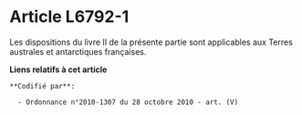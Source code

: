 # Article L6792-1

Les dispositions du livre II de la présente partie sont applicables aux Terres australes et antarctiques françaises.

**Liens relatifs à cet article**

	**Codifié par**:

	  - Ordonnance n°2010-1307 du 28 octobre 2010 - art. (V)
